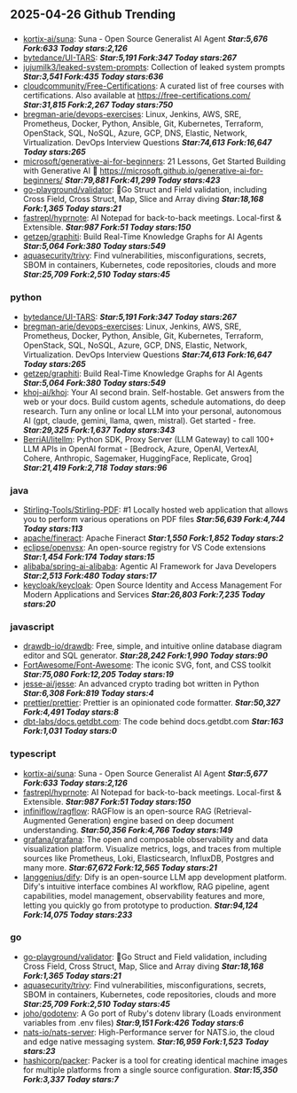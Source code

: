 ## 2025-04-26 Github Trending

### 
* [kortix-ai/suna](https://github.com/kortix-ai/suna): Suna - Open Source Generalist AI Agent ***Star:5,676 Fork:633 Today stars:2,126***
* [bytedance/UI-TARS](https://github.com/bytedance/UI-TARS):  ***Star:5,191 Fork:347 Today stars:267***
* [jujumilk3/leaked-system-prompts](https://github.com/jujumilk3/leaked-system-prompts): Collection of leaked system prompts ***Star:3,541 Fork:435 Today stars:636***
* [cloudcommunity/Free-Certifications](https://github.com/cloudcommunity/Free-Certifications): A curated list of free courses with certifications. Also available at https://free-certifications.com/ ***Star:31,815 Fork:2,267 Today stars:750***
* [bregman-arie/devops-exercises](https://github.com/bregman-arie/devops-exercises): Linux, Jenkins, AWS, SRE, Prometheus, Docker, Python, Ansible, Git, Kubernetes, Terraform, OpenStack, SQL, NoSQL, Azure, GCP, DNS, Elastic, Network, Virtualization. DevOps Interview Questions ***Star:74,613 Fork:16,647 Today stars:265***
* [microsoft/generative-ai-for-beginners](https://github.com/microsoft/generative-ai-for-beginners): 21 Lessons, Get Started Building with Generative AI 🔗 https://microsoft.github.io/generative-ai-for-beginners/ ***Star:79,881 Fork:41,299 Today stars:423***
* [go-playground/validator](https://github.com/go-playground/validator): 💯Go Struct and Field validation, including Cross Field, Cross Struct, Map, Slice and Array diving ***Star:18,168 Fork:1,365 Today stars:21***
* [fastrepl/hyprnote](https://github.com/fastrepl/hyprnote): AI Notepad for back-to-back meetings. Local-first & Extensible. ***Star:987 Fork:51 Today stars:150***
* [getzep/graphiti](https://github.com/getzep/graphiti): Build Real-Time Knowledge Graphs for AI Agents ***Star:5,064 Fork:380 Today stars:549***
* [aquasecurity/trivy](https://github.com/aquasecurity/trivy): Find vulnerabilities, misconfigurations, secrets, SBOM in containers, Kubernetes, code repositories, clouds and more ***Star:25,709 Fork:2,510 Today stars:45***

### python
* [bytedance/UI-TARS](https://github.com/bytedance/UI-TARS):  ***Star:5,191 Fork:347 Today stars:267***
* [bregman-arie/devops-exercises](https://github.com/bregman-arie/devops-exercises): Linux, Jenkins, AWS, SRE, Prometheus, Docker, Python, Ansible, Git, Kubernetes, Terraform, OpenStack, SQL, NoSQL, Azure, GCP, DNS, Elastic, Network, Virtualization. DevOps Interview Questions ***Star:74,613 Fork:16,647 Today stars:265***
* [getzep/graphiti](https://github.com/getzep/graphiti): Build Real-Time Knowledge Graphs for AI Agents ***Star:5,064 Fork:380 Today stars:549***
* [khoj-ai/khoj](https://github.com/khoj-ai/khoj): Your AI second brain. Self-hostable. Get answers from the web or your docs. Build custom agents, schedule automations, do deep research. Turn any online or local LLM into your personal, autonomous AI (gpt, claude, gemini, llama, qwen, mistral). Get started - free. ***Star:29,325 Fork:1,637 Today stars:343***
* [BerriAI/litellm](https://github.com/BerriAI/litellm): Python SDK, Proxy Server (LLM Gateway) to call 100+ LLM APIs in OpenAI format - [Bedrock, Azure, OpenAI, VertexAI, Cohere, Anthropic, Sagemaker, HuggingFace, Replicate, Groq] ***Star:21,419 Fork:2,718 Today stars:96***

### java
* [Stirling-Tools/Stirling-PDF](https://github.com/Stirling-Tools/Stirling-PDF): #1 Locally hosted web application that allows you to perform various operations on PDF files ***Star:56,639 Fork:4,744 Today stars:113***
* [apache/fineract](https://github.com/apache/fineract): Apache Fineract ***Star:1,550 Fork:1,852 Today stars:2***
* [eclipse/openvsx](https://github.com/eclipse/openvsx): An open-source registry for VS Code extensions ***Star:1,454 Fork:174 Today stars:15***
* [alibaba/spring-ai-alibaba](https://github.com/alibaba/spring-ai-alibaba): Agentic AI Framework for Java Developers ***Star:2,513 Fork:480 Today stars:17***
* [keycloak/keycloak](https://github.com/keycloak/keycloak): Open Source Identity and Access Management For Modern Applications and Services ***Star:26,803 Fork:7,235 Today stars:20***

### javascript
* [drawdb-io/drawdb](https://github.com/drawdb-io/drawdb): Free, simple, and intuitive online database diagram editor and SQL generator. ***Star:28,242 Fork:1,990 Today stars:90***
* [FortAwesome/Font-Awesome](https://github.com/FortAwesome/Font-Awesome): The iconic SVG, font, and CSS toolkit ***Star:75,080 Fork:12,205 Today stars:19***
* [jesse-ai/jesse](https://github.com/jesse-ai/jesse): An advanced crypto trading bot written in Python ***Star:6,308 Fork:819 Today stars:4***
* [prettier/prettier](https://github.com/prettier/prettier): Prettier is an opinionated code formatter. ***Star:50,327 Fork:4,491 Today stars:8***
* [dbt-labs/docs.getdbt.com](https://github.com/dbt-labs/docs.getdbt.com): The code behind docs.getdbt.com ***Star:163 Fork:1,031 Today stars:0***

### typescript
* [kortix-ai/suna](https://github.com/kortix-ai/suna): Suna - Open Source Generalist AI Agent ***Star:5,677 Fork:633 Today stars:2,126***
* [fastrepl/hyprnote](https://github.com/fastrepl/hyprnote): AI Notepad for back-to-back meetings. Local-first & Extensible. ***Star:987 Fork:51 Today stars:150***
* [infiniflow/ragflow](https://github.com/infiniflow/ragflow): RAGFlow is an open-source RAG (Retrieval-Augmented Generation) engine based on deep document understanding. ***Star:50,356 Fork:4,766 Today stars:149***
* [grafana/grafana](https://github.com/grafana/grafana): The open and composable observability and data visualization platform. Visualize metrics, logs, and traces from multiple sources like Prometheus, Loki, Elasticsearch, InfluxDB, Postgres and many more. ***Star:67,672 Fork:12,565 Today stars:21***
* [langgenius/dify](https://github.com/langgenius/dify): Dify is an open-source LLM app development platform. Dify's intuitive interface combines AI workflow, RAG pipeline, agent capabilities, model management, observability features and more, letting you quickly go from prototype to production. ***Star:94,124 Fork:14,075 Today stars:233***

### go
* [go-playground/validator](https://github.com/go-playground/validator): 💯Go Struct and Field validation, including Cross Field, Cross Struct, Map, Slice and Array diving ***Star:18,168 Fork:1,365 Today stars:21***
* [aquasecurity/trivy](https://github.com/aquasecurity/trivy): Find vulnerabilities, misconfigurations, secrets, SBOM in containers, Kubernetes, code repositories, clouds and more ***Star:25,709 Fork:2,510 Today stars:45***
* [joho/godotenv](https://github.com/joho/godotenv): A Go port of Ruby's dotenv library (Loads environment variables from .env files) ***Star:9,151 Fork:426 Today stars:6***
* [nats-io/nats-server](https://github.com/nats-io/nats-server): High-Performance server for NATS.io, the cloud and edge native messaging system. ***Star:16,959 Fork:1,523 Today stars:23***
* [hashicorp/packer](https://github.com/hashicorp/packer): Packer is a tool for creating identical machine images for multiple platforms from a single source configuration. ***Star:15,350 Fork:3,337 Today stars:7***
